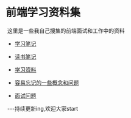  #  前端学习资料集 #

  这里是一些我自己搜集的前端面试和工作中的资料
  
- [学习笔记](//github.com/LuoShengMen/StudyNotes/tree/master/studyNotes)

- [读书笔记](//github.com/LuoShengMen/StudyNotes/tree/master/readNotes)

- [学习资料](//github.com/LuoShengMen/StudyNotes/tree/master/learningMaterials)

- [容易忘记的一些概念和问题](//github.com/LuoShengMen/Interview-Questions/blob/master/Questions.md)

- [面试问题](//github.com/LuoShengMen/Interview-Questions/blob/master/Other.md)


  ---持续更新ing,欢迎大家start
